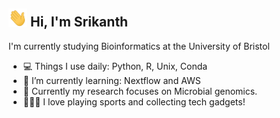 <div align="leftaligned ">
  <h2>
    <img src="https://raw.githubusercontent.com/khaeuk/khaeuk/master/assets/wave.gif" width="30px">  Hi, I'm Srikanth 
  </h2>
</div>  

I'm currently studying Bioinformatics at the University of Bristol   


- 💻 Things I use daily: Python, R, Unix, Conda
- 🌱 I’m currently learning: Nextflow and AWS
- 🧬 Currently my research focuses on Microbial genomics.
- 🧗‍♂️🏸 I love playing sports and collecting tech gadgets!
